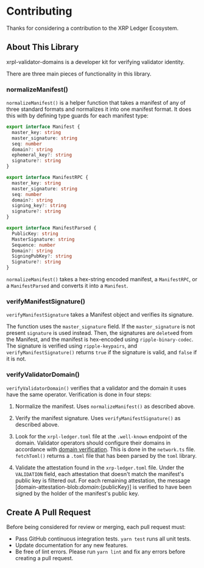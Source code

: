 # Contributing

Thanks for considering a contribution to the XRP Ledger Ecosystem.

## About This Library
xrpl-validator-domains is a developer kit for verifying validator identity.

There are three main pieces of functionality in this library.


### normalizeManifest()

`normalizeManifest()` is a helper function that takes a manifest of any of three standard formats and normalizes it into one manifest format. It does this with by defining type guards for each manifest type:

```ts
export interface Manifest {
  master_key: string
  master_signature: string
  seq: number
  domain?: string
  ephemeral_key?: string
  signature?: string
}
```

```ts
export interface ManifestRPC {
  master_key: string
  master_signature: string
  seq: number
  domain?: string
  signing_key?: string
  signature?: string
}
```

```ts
export interface ManifestParsed {
  PublicKey: string
  MasterSignature: string
  Sequence: number
  Domain?: string
  SigningPubKey?: string
  Signature?: string
}
```

`normalizeManifest()` takes a hex-string encoded manifest, a `ManifestRPC`, or a `ManifestParsed` and converts it into a `Manifest`.


### verifyManifestSignature()

`verifyManifestSignature` takes a Manifest object and verifies its signature.

The function uses the `master_signature` field. If the `master_signature` is not present `signature` is used instead. Then, the signatures are `delete`ed from the Manifest, and the manifest is hex-encoded using `ripple-binary-codec`. The signature is verified using `ripple-keypairs`, and `verifyManifestSignature()` returns `true` if the signature is valid, and `false` if it is not.


### verifyValidatorDomain()

`verifyValidatorDomain()` verifies that a validator and the domain it uses have the same operator. Verification is done in four steps:

1. Normalize the manifest. Uses `normalizeManifest()` as described above.
   
2. Verify the manifest signature. Uses `verifyManifestSignature()` as described above.

3. Look for the `xrpl-ledger.toml` file at the `.well-known` endpoint of the domain. Validator operators should configure their domains in accordance with [domain verification](https://xrpl.org/xrp-ledger-toml.html#domain-verification). This is done in the `network.ts` file. `fetchToml()` returns a `.toml` file that has been parsed by the `toml` library.

4. Validate the attestation found in the `xrp-ledger.toml` file. Under the `VALIDATION` field, each attestation that doesn't match the manifest's public key is filtered out. For each remaining attestation, the message [domain-attestation-blob:${domain}:${publicKey}] is verified to have been signed by the holder of the manifest's public key.

## Create A Pull Request
Before being considered for review or merging, each pull request must:

- Pass GitHub continuous integration tests. `yarn test` runs all unit tests.
- Update documentation for any new features.
- Be free of lint errors. Please run `yarn lint` and fix any errors before creating a pull request.